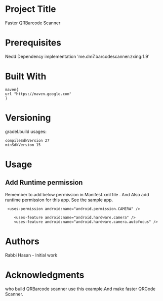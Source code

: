 # Project Title
Faster QRBarcode Scanner

# Prerequisites
Nedd Dependency 
implementation 'me.dm7.barcodescanner:zxing:1.9'


# Built With
```
maven{
url "https://maven.google.com"
}
```


# Versioning
gradel.build usages:
```
compileSdkVersion 27
minSdkVersion 15
```

# Usage
## Add Runtime permission
Remember to add below permission in Manifest.xml file . And Also add runtime permission for this app. See the sample app.
```
 <uses-permission android:name="android.permission.CAMERA" />

    <uses-feature android:name="android.hardware.camera" />
    <uses-feature android:name="android.hardware.camera.autofocus" />
```

# Authors
Rabbi Hasan - Initial work 

# Acknowledgments
who build QRBarcode scanner use this example.And make faster QRCode Scanner.

